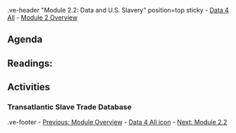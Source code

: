 .ve-header "Module 2.2: Data and U.S. Slavery" position=top sticky
    - [Data 4 All](https://data4all.com)
    - [Module 2 Overview](/module-2/)

## Agenda

## Readings:

## Activities

### Transatlantic Slave Trade Database


.ve-footer
    - [Previous: Module Overview](/2-1/)
    - [Data 4 All icon](somelink)
    - [Next: Module 2.2](/2-3/)
